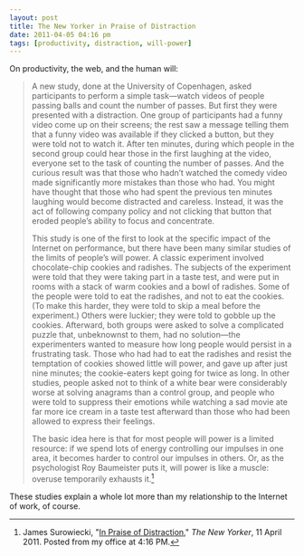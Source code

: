 ```yaml
---
layout: post
title: The New Yorker in Praise of Distraction
date: 2011-04-05 04:16 pm
tags: [productivity, distraction, will-power]
---
```


On productivity, the web, and the human will:

> A new study, done at the University of Copenhagen, asked participants to perform a simple task—watch videos of people passing balls and count the number of passes. But first they were presented with a distraction. One group of participants had a funny video come up on their screens; the rest saw a message telling them that a funny video was available if they clicked a button, but they were told not to watch it. After ten minutes, during which people in the second group could hear those in the first laughing at the video, everyone set to the task of counting the number of passes. And the curious result was that those who hadn’t watched the comedy video made significantly more mistakes than those who had. You might have thought that those who had spent the previous ten minutes laughing would become distracted and careless. Instead, it was the act of following company policy and not clicking that button that eroded people’s ability to focus and concentrate.
> 
> This study is one of the first to look at the specific impact of the Internet on performance, but there have been many similar studies of the limits of people’s will power. A classic experiment involved chocolate-chip cookies and radishes. The subjects of the experiment were told that they were taking part in a taste test, and were put in rooms with a stack of warm cookies and a bowl of radishes. Some of the people were told to eat the radishes, and not to eat the cookies. (To make this harder, they were told to skip a meal before the experiment.) Others were luckier; they were told to gobble up the cookies. Afterward, both groups were asked to solve a complicated puzzle that, unbeknownst to them, had no solution—the experimenters wanted to measure how long people would persist in a frustrating task. Those who had had to eat the radishes and resist the temptation of cookies showed little will power, and gave up after just nine minutes; the cookie-eaters kept going for twice as long. In other studies, people asked not to think of a white bear were considerably worse at solving anagrams than a control group, and people who were told to suppress their emotions while watching a sad movie ate far more ice cream in a taste test afterward than those who had been allowed to express their feelings.
>
> The basic idea here is that for most people will power is a limited resource: if we spend lots of energy controlling our impulses in one area, it becomes harder to control our impulses in others. Or, as the psychologist Roy Baumeister puts it, will power is like a muscle: overuse temporarily exhausts it.[^fn1]

These studies explain a whole lot more than my relationship to the Internet of work, of course.

[^fn1]: James Surowiecki, "[In Praise of Distraction](http://www.newyorker.com/talk/financial/2011/04/11/110411ta_talk_surowiecki)," *The New Yorker*, 11 April 2011. Posted from my office at 4:16 PM.